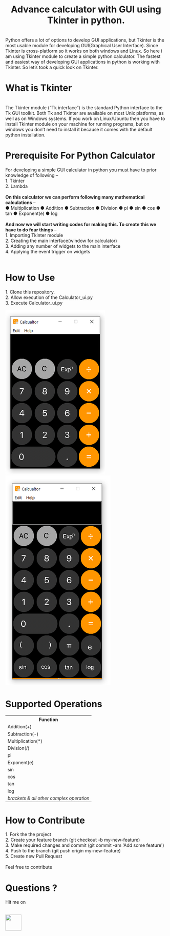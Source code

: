 <center><h1>Advance calculator with GUI using Tkinter in python.</h1></center>
<br>
Python offers a lot of options to develop  GUI applications, but Tkinter is the most usable module for developing GUI(Graphical User Interface). Since Tkinter is cross-platform so it works on both windows and Linux. So here i am using Tkinter module to create a simple python calculator.
The fastest and easiest way of developing GUI applications in python is working with Tkinter. So let’s took a quick look on Tkinter.

<h1>What is Tkinter</h1><br>
The Tkinter module (“Tk interface”) is the standard Python interface to the Tk GUI toolkit.
Both Tk and Tkinter are available on most Unix platforms, as well as on Windows systems.
If you work on Linux/Ubuntu then you have to install Tkinter module on your machine for running programs, but on windows you don’t need to install it because it comes with the default python installation.
<br>
<h1>Prerequisite For Python Calculator</h1>
For developing a simple GUI calculator in python you must have to prior knowledge of following –<br>
1. Tkinter<br>
2. Lambda<br>
<br>
<b>On this calculator we can perform following many mathematical calculations</b> –<br>
&#9679 Multiplication
&#9679 Addition
&#9679 Subtraction
&#9679 Division
&#9679 pi
&#9679 sin
&#9679 cos
&#9679 tan
&#9679 Exponent(e)
&#9679 log
<br><br>
<b>And now we will start writing codes for making this. To create this we have to do four things</b> –<br>
1. Importing Tkinter module<br>
2. Creating the main interface(window for calculator)<br>
3. Adding any number of widgets to the main interface<br>
4. Applying the event trigger on widgets
<br>
<br>
<h1>How to Use</h1>
<p>
1. Clone this repository.<br>
2. Allow execution of the Calculator_ui.py<br>
3. Execute Calculator_ui.py<br>
</p>
<img src="images/Screenshot (4).png"><img src="images/Screenshot 2.png">
<br>
<h1>Supported Operations</h1>

<table>
  <tr>
  <th>Function</th>
  </tr>
  <tr>
  <td>Addition(+)</td>
  </tr>
  <tr>
  <td>Subtraction(-)</td>
  </tr>
  <tr>
  <td>Multiplication(*)</td>
  </tr>
  <tr>
  <td>Division(/)</td>
  </tr>
  <tr>
  <td>pi</td>
  </tr>
  <tr>
  <td>Exponent(e)</td>
  </tr>
  <tr>
  <td>sin</td>
  </tr>
  <tr>
  <td>cos</td>
  </tr>
   <tr>
  <td>tan</td>
  </tr>
  <tr>
  <td>log</td>
  </tr>
  <tr>
  <td><i>brackets & all other complex operation</i></td>
  </tr>
</table>



<h1>How to Contribute</h1>
<p>
1. Fork the the project<br>
2. Create your feature branch (git checkout -b my-new-feature)<br>
3. Make required changes and commit (git commit -am 'Add some feature')<br>
4. Push to the branch (git push origin my-new-feature)<br>
5. Create new Pull Request<br>
<br>
  Feel free to contribute
</p>
 
<h1>Questions ?</h1>
<p>Hit me on</p><br>
<a href="https://instagram.com/ahadlodhiii"><img src="https://www.freepnglogos.com/uploads/instagram-logo-png-transparent-0.png" height="50" width="50"></a>
